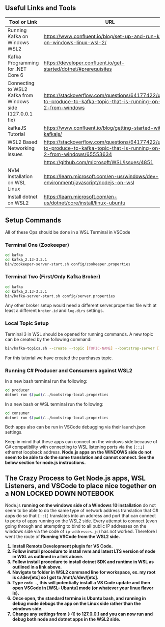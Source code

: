 ## Useful Links and Tools

| Tool or Link                       | URL                              |
| ---------------------------------- | -------------------------------- |
| Running Kafka on Windows WSL2      | https://www.confluent.io/blog/set-up-and-run-kafka-on-windows-linux-wsl-2/ |
| Kafka Programming for .NET Core 6  | https://developer.confluent.io/get-started/dotnet/#prerequisites |
| Connecting to WSL2 Kafka from Windows side (127.0.0.1 fix) | https://stackoverflow.com/questions/64177422/unable-to-produce-to-kafka-topic-that-is-running-on-wsl-2-from-windows |
| kafkaJS Tutorial                    | https://www.confluent.io/blog/getting-started-with-kafkajs/ |
| WSL2 Based Networking Issues        | https://stackoverflow.com/questions/64177422/unable-to-produce-to-kafka-topic-that-is-running-on-wsl-2-from-windows/65553634 |
|                                     | https://github.com/microsoft/WSL/issues/4851 |
| NVM Installation on WSL Linux       | https://learn.microsoft.com/en-us/windows/dev-environment/javascript/nodejs-on-wsl |
| Install dotnet on WSL2              | https://learn.microsoft.com/en-us/dotnet/core/install/linux-ubuntu |



## Setup Commands

All of these Ops should be done in a WSL Terminal in VSCode

### Terminal One (Zookeeper)

```sh
cd kafka
cd kafka_2.13-3.3.1
bin/zookeeper-server-start.sh config/zookeeper.properties
```

### Terminal Two (First/Only Kafka Broker)

```sh
cd kafka
cd kafka_2.13-3.3.1
bin/kafka-server-start.sh config/server.properties
```

Any other broker setup would need a different server.properties file with at least a different `broker.id` and `log.dirs` settings.

### Local Topic Setup

Terminal 3 in WSL should be opened for running commands. A new topic can be created by the following command:

```sh
bin/kafka-topics.sh --create --topic [TOPIC-NAME] --bootstrap-server [::1]:9092
```

For this tutorial we have created the purchases topic.

### Running C# Producer and Consumers against WSL2

In a new bash terminal run the following:

```sh
cd producer
dotnet run $(pwd)/../bootstrap-local.properties
```

In a new bash or WSL terminal run the following:

```sh
cd consumer
dotnet run $(pwd)/../bootstrap-local.properties
```

Both apps also can be run in VSCode debugging via their launch.json settings.

Keep in mind that these apps can connect on the windows side because of C# compatibility with connecting to WSL listening ports via the `[::1]` ethernet loopback address. <b>Node.js apps on the WINDOWS side do not seem to be able to do the same translation and cannot connect. See the below section for node.js instructions.</b>

## The Crazy Process to Get Node.js apps, WSL Listeners, and VSCode to place nice together on a <b>NON LOCKED DOWN NOTEBOOK</b>

Node.js <b>running on the windows side of a Windows 10 installation</b> do not seem to be able to do the same type of network address translation that C# apps do so that `[::1]` translates into an address and port that can connect to ports of apps running on the WSL2 side. Every attempt to connect (even going through and attempting to bind to all public IP addresses on the windows side via the code of `ip-addresses.js`) has not worked. Therefore I went the route of <b>Running VSCode from the WSL2 side.

1) Install Remote Development plugin for VS Code.
2) Follow install procedure to install nvm and latest LTS version of node in WSL as outlined in a link above.
3) Follow install procedure to install dotnet SDK and runtime in WSL as outlined in a link above.
4) Navigate to folder in WSL2 command line for workspace, ex. my root is c:\dev\[etc] so I got to /mnt/c/dev/[etc].
5) Type `code .`, this will potentially install a VS Code update and then open VSCode in [WSL: Ubuntu] mode (or whatever your linux flavor is).
6) Once open, the standard termina is Ubuntu bash, and running in debug mode debugs the app on the Linux side rather than the windows side.
7) Change any settings from [::1] to 127.0.0.1 and you can now run and debug both node and dotnet apps in the WSL2 side.



